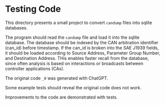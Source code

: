# Testing Code
This directory presents a small project to convert `candump` files into sqlite databases. 

The program should read the `candump` file and load it into the sqlite database. The database should be indexed by the CAN arbitration identifier (can_id) before timestamp. If the can_id is broken into the SAE J1939 fields, it should be loaded according to Source Address, Parameter Group Number, and Destination Address. THis enables faster recall from the database, since often analysis is based on interactions or broadcasts between controller applications (CAs).


The original code `_0` was generated with ChatGPT. 

Some example tests should reveal the original code does not work. 

Improvements to the code are demonstrated with tests.


